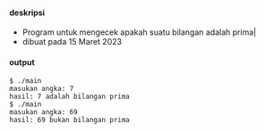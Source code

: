 #### deskripsi

+ Program untuk mengecek apakah suatu bilangan adalah prima|
+ dibuat pada 15 Maret 2023

#### output
```
$ ./main
masukan angka: 7
hasil: 7 adalah bilangan prima
$ ./main
masukan angka: 69
hasil: 69 bukan bilangan prima
```
